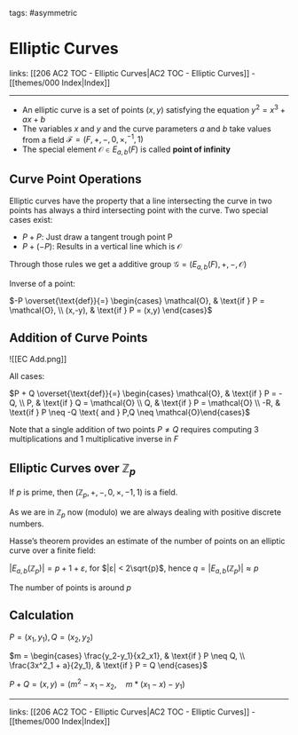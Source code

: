tags: #asymmetric 

# Elliptic Curves

links: [[206 AC2 TOC - Elliptic Curves|AC2 TOC - Elliptic Curves]] - [[themes/000 Index|Index]]

---

* An elliptic curve is a set of points $(x, y)$ satisfying the equation $y^2 = x^3 + ax + b$
* The variables $x$ and $y$ and the curve parameters $a$ and $b$ take values from a field $\mathcal{F} = (F,+,−,0,×,^{−1} ,1)$
* The special element $\mathcal{O} \in E_{a,b}(F)$ is called **point of infinity**

## Curve Point Operations

Elliptic curves have the property that a line intersecting the curve in two points has always a third intersecting point with the curve. Two special cases exist:

* $P + P$: Just draw a tangent trough point P
* $P + (-P)$: Results in a vertical line which is $\mathcal{O}$

Through those rules we get a additive group $\mathcal{G} = (E_{a,b}(F),+,-,\mathcal{O})$

Inverse of a point:

$-P \overset{\text{def}}{=} \begin{cases} \mathcal{O}, & \text{if } P = \mathcal{O}, \\ (x,-y), & \text{if } P = (x,y) \end{cases}$

## Addition of Curve Points

![[EC Add.png]]

All cases:

$P + Q \overset{\text{def}}{=} \begin{cases} \mathcal{O}, & \text{if } P = -Q, \\ P, & \text{if } Q = \mathcal{O} \\ Q, & \text{if } P = \mathcal{O} \\ -R, & \text{if } P \neq -Q \text{ and } P,Q \neq \mathcal{O}\end{cases}$

Note that a single addition of two points $P \neq Q$ requires computing 3 multiplications and 1 multiplicative inverse in $F$

## Elliptic Curves over $\mathbb{Z}_p$

If $p$ is prime, then $(\mathbb{Z}_p,+,−,0,×,−1 ,1)$ is a field.

As we are in $\mathbb{Z}_p$ now (modulo) we are always dealing with positive discrete numbers.

Hasse’s theorem provides an estimate of the number of points on an elliptic curve over a finite field:

$|E_{a,b}(\mathbb{Z}_p)| = p + 1 + ε$, for $|ε| < 2\sqrt{p}$, hence $q = |E_{a,b}(\mathbb{Z}_p)| ≈ p$

The number of points is around $p$

## Calculation

$P = (x_1,y_1), Q = (x_2,y_2)$

$m = \begin{cases} \frac{y_2-y_1}{x2_x1}, & \text{if } P \neq Q, \\ \frac{3x^2_1 + a}{2y_1}, & \text{if } P = Q \end{cases}$

$P + Q=(x,y)=(m^2 − x_1 − x_2,\quad m * (x_1 − x)− y_1)$

---
links: [[206 AC2 TOC - Elliptic Curves|AC2 TOC - Elliptic Curves]] - [[themes/000 Index|Index]]